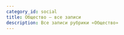 ```yaml
---
category_id: social
title: Общество — все записи
description: Все записи рубрики «Общество»
---
```

